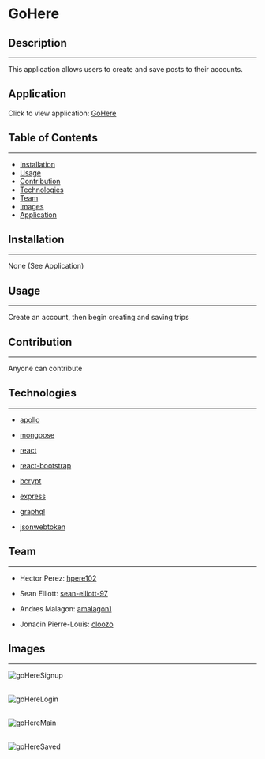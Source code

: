# GoHere

## Description

---

This application allows users to create and save posts to their accounts.

## Application

  <p>Click to view application: <a href="https://go-here-app.herokuapp.com/">GoHere</a></p>


## Table of Contents

---

- [Installation](#installation)
- [Usage](#usage)
- [Contribution](#contribution)
- [Technologies](#technologies)
- [Team](#team)
- [Images](#images)
- [Application](#application)

## Installation

---

None (See Application)

## Usage

---

Create an account, then begin creating and saving trips

## Contribution

---

Anyone can contribute

## Technologies

---

- <p><a href="https://www.npmjs.com/package/apollo">apollo</a></p>
- <p><a href="https://www.npmjs.com/package/mongoose">mongoose</a></p>
- <p><a href="https://www.npmjs.com/package/react">react</a></p>
- <p><a href="https://www.npmjs.com/package/react-bootstrap">react-bootstrap</a></p>
- <p><a href="https://www.npmjs.com/package/bcrypt">bcrypt</a></p>
- <p><a href="https://www.npmjs.com/package/express">express</a></p>
- <p><a href="https://www.npmjs.com/package/graphql">graphql</a></p>
- <p><a href="https://www.npmjs.com/package/jsonwebtoken">jsonwebtoken</a></p>

## Team

---

- <p>Hector Perez: <a href = "https://github.com/hpere102">hpere102</a></p>
- <p>Sean Elliott: <a href = "https://github.com/sean-elliott-97">sean-elliott-97</a></p>
- <p>Andres Malagon: <a href = "https://github.com/amalagon1">amalagon1</a></p>
- <p>Jonacin Pierre-Louis: <a href = "https://github.com/cloozo">cloozo</a></p>

## Images

---
![goHereSignup](https://user-images.githubusercontent.com/89947920/155407155-56eb6301-8ff3-4969-bafd-11d5c96d066a.png)
<br><br>

![goHereLogin](https://user-images.githubusercontent.com/89947920/155406884-131a6ecd-ef96-4414-8d2c-aa26f104e2dc.png)
<br><br>

![goHereMain](https://user-images.githubusercontent.com/89947920/155407088-989c8bd3-d660-4cc1-9a07-69f76055e8b2.png)
<br><br>

![goHereSaved](https://user-images.githubusercontent.com/89947920/155407257-1c9566d9-517a-4a45-8b21-6689194d7990.png)
<br><br>



